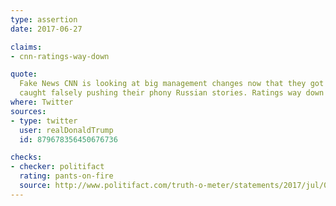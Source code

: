 ```yaml
---
type: assertion
date: 2017-06-27

claims:
- cnn-ratings-way-down

quote:
  Fake News CNN is looking at big management changes now that they got
  caught falsely pushing their phony Russian stories. Ratings way down!
where: Twitter
sources:
- type: twitter
  user: realDonaldTrump
  id: 879678356450676736

checks:
- checker: politifact
  rating: pants-on-fire
  source: http://www.politifact.com/truth-o-meter/statements/2017/jul/03/donald-trump/trumps-pants-fire-claim-cnn-ratings-are-way-down/
---
```


